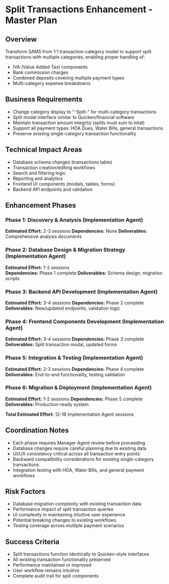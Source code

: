 # Split Transactions Enhancement - Master Plan

## Overview
Transform SAMS from 1:1 transaction-category model to support split transactions with multiple categories, enabling proper handling of:
- IVA (Value Added Tax) components
- Bank commission charges  
- Combined deposits covering multiple payment types
- Multi-category expense breakdowns

## Business Requirements
- Change category display to "-Split-" for multi-category transactions
- Split modal interface similar to Quicken/financial software
- Maintain transaction amount integrity (splits must sum to total)
- Support all payment types: HOA Dues, Water Bills, general transactions
- Preserve existing single-category transaction functionality

## Technical Impact Areas
- Database schema changes (transactions table)
- Transaction creation/editing workflows
- Search and filtering logic
- Reporting and analytics
- Frontend UI components (modals, tables, forms)
- Backend API endpoints and validation

## Enhancement Phases

### Phase 1: Discovery & Analysis (Implementation Agent)
**Estimated Effort:** 2-3 sessions
**Dependencies:** None
**Deliverables:** Comprehensive analysis documents

### Phase 2: Database Design & Migration Strategy (Implementation Agent)
**Estimated Effort:** 1-2 sessions  
**Dependencies:** Phase 1 complete
**Deliverables:** Schema design, migration scripts

### Phase 3: Backend API Development (Implementation Agent)
**Estimated Effort:** 3-4 sessions
**Dependencies:** Phase 2 complete
**Deliverables:** New/updated endpoints, validation logic

### Phase 4: Frontend Components Development (Implementation Agent)
**Estimated Effort:** 3-4 sessions
**Dependencies:** Phase 3 complete
**Deliverables:** Split transaction modal, updated forms

### Phase 5: Integration & Testing (Implementation Agent)
**Estimated Effort:** 2-3 sessions
**Dependencies:** Phase 4 complete
**Deliverables:** End-to-end functionality, testing validation

### Phase 6: Migration & Deployment (Implementation Agent)
**Estimated Effort:** 1-2 sessions
**Dependencies:** Phase 5 complete
**Deliverables:** Production-ready system

**Total Estimated Effort:** 12-18 Implementation Agent sessions

## Coordination Notes
- Each phase requires Manager Agent review before proceeding
- Database changes require careful planning due to existing data
- UI/UX consistency critical across all transaction entry points
- Backward compatibility considerations for existing single-category transactions
- Integration testing with HOA, Water Bills, and general payment workflows

## Risk Factors
- Database migration complexity with existing transaction data
- Performance impact of split transaction queries
- UI complexity in maintaining intuitive user experience
- Potential breaking changes to existing workflows
- Testing coverage across multiple payment scenarios

## Success Criteria
- Split transactions function identically to Quicken-style interfaces
- All existing transaction functionality preserved
- Performance maintained or improved
- User workflow remains intuitive
- Complete audit trail for split components